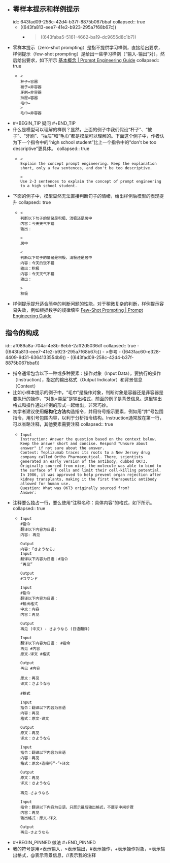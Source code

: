 - ## 零样本提示和样例提示
  id:: 643fad09-258c-42d4-b37f-8875b067bbaf
  collapsed:: true
	- ((643fa813-eee7-41e2-b923-295a7f68b67c))
		- > ((643faba5-5161-4662-ba19-dc9655d8c1b7))
- 零样本提示（zero-shot prompting）是指不提供学习样例，直接给出要求，样例提示（few-shot prompting）是给出一些学习样例（“输入-输出”对），然后给出要求，如下所示 [基本概念 | Prompt Engineering Guide](https://www.promptingguide.ai/zh/introduction/basics)
  collapsed:: true
	- ```
	  <
	  杯子=容器
	  被子=非容器
	  牙刷=非容器
	  抽屉=容器
	  毛巾=
	  >
	  毛巾=非容器
	  ```
- #+BEGIN_TIP
  疑问
  #+END_TIP
- 什么是模型可以理解的样例？显然，上面的例子中我们假设“杯子”、“被子”、“牙刷”、“抽屉”和“毛巾”都是模型可以理解的。下面这个例子中，作者认为下一个指令中的“high school student”比上一个指令中的“don't be too descriptive”更具体。
  collapsed:: true
	- ``` 
	  <
	  Explain the concept prompt engineering. Keep the explanation short, only a few sentences, and don't be too descriptive.
	  
	  >
	  Use 2-3 sentences to explain the concept of prompt engineering to a high school student.
	  ```
- 下面的例子中，模型显然无法直接判断句子的情绪，给出样例后模型的表现提升
  collapsed:: true
	- ``` 
	  <
	  判断以下句子的情绪是积极、消极还是居中
	  内容：今天天气不错
	  输出：
	  
	  >
	  居中
	  
	  <
	  判断以下句子的情绪是积极、消极还是居中
	  内容：今天的饭不错
	  输出：积极
	  内容：今天天气不错
	  输出：
	  
	  >
	  积极
	  ```
- 样例提示提升适合简单的判断问题的性能，对于稍微复杂的判断，样例提示容易失效，例如根据数字的规律填空 [Few-Shot Prompting | Prompt Engineering Guide](https://www.promptingguide.ai/techniques/fewshot)
## 指令的构成
id:: af089a8a-704a-4e8b-8eb5-2aff2d5036df
collapsed:: true
	- ((643fa813-eee7-41e2-b923-295a7f68b67c))
		- >参考
			- ((643fac60-e328-4409-9d31-6364133554b9))
			- ((643fad09-258c-42d4-b37f-8875b067bbaf))
- 指令通常包含以下一种或多种要素：操作对象（Input Data），要执行的操作（Instruction），指定的输出格式（Output Indicator）和背景信息（Context）
- 比如小样本提示的例子中，“毛巾”是操作对象，判断对象是容器还是非容器是要执行的操作，“对象=类型”是输出格式，前面的例子是背景信息。这里输出格式和操作通过样例的形式一起给出，非常巧妙。
- 初学者建议使用**结构化方法**构造指令，并用符号指示要素，例如用“井”号包围指令，用引号包围内容，以利于分析指令结构。Instruction通常放在第一行，可以省略注释，其他要素需要注释
  collapsed:: true
	- ``` 
	  Input
	  Instruction: Answer the question based on the context below. Keep the answer short and concise. Respond "Unsure about answer" if not sure about the answer.
	  Context: Teplizumab traces its roots to a New Jersey drug company called Ortho Pharmaceutical. There, scientists generated an early version of the antibody, dubbed OKT3. Originally sourced from mice, the molecule was able to bind to the surface of T cells and limit their cell-killing potential. In 1986, it was approved to help prevent organ rejection after kidney transplants, making it the first therapeutic antibody allowed for human use.
	  Question: What was OKT3 originally sourced from?
	  Answer:
	  
	  ```
- 注释要么独占一行，要么使用“注释名称：具体内容”的格式，如下所示。
  collapsed:: true
	- ``` 
	  Input
	  #指令
	  翻译以下内容为日语:
	  内容: 再见
	  
	  Output
	  内容:「さようなら」
	  Input
	  翻译以下内容为日语：#指令
	  “再见”
	  
	  Output
	  #コマンド
	  
	  Input
	  #指令
	  翻译以下内容为日语：
	  #输出格式
	  中文：内容
	  内容：再见
	  
	  Output
	  再见 (中文) - さようなら (日语翻译)
	  
	  Input
	  翻译以下内容为日语： #指令
	  再见 #内容
	  原文-译文 #格式
	  
	  Output
	  再见 #内容
	  
	  原文：再见
	  译文：さようなら
	  
	  #格式
	  
	  Input
	  指令：翻译以下内容为日语
	  内容：再见
	  格式：原文-译文
	  
	  Output
	  原文：再见
	  译文：さようなら
	  
	  Input
	  指令：翻译以下内容为日语
	  内容：再见
	  格式：原文+连接符“-”+译文
	  
	  Output
	  原文：再见
	  译文：さようなら
	  
	  再见-さようなら
	  
	  Input
	  指令：翻译以下内容为日语，只展示最后输出格式，不展示中间步骤
	  内容：再见
	  输出格式：原文-译文
	  
	  Output
	  再见-さようなら
	  ```
- #+BEGIN_PINNED
  做法
  #+END_PINNED
- 我的符号是用<表示输入，>表示输出，\#表示操作，+表示操作对象，=表示输出格式，@表示背景信息，//表示我的注释